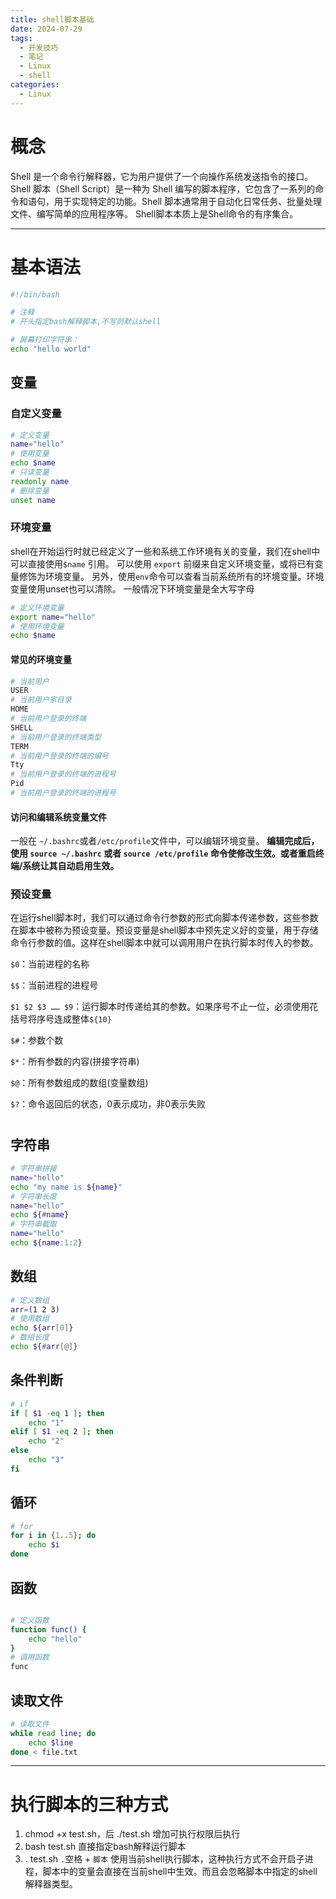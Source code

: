 ```yaml
---
title: shell脚本基础
date: 2024-07-29
tags:
  - 开发技巧
  - 笔记
  - Linux
  - shell
categories:
  - Linux
---
```


# 概念

Shell 是一个命令行解释器，它为用户提供了一个向操作系统发送指令的接口。Shell 脚本（Shell Script）是一种为 Shell 编写的脚本程序，它包含了一系列的命令和语句，用于实现特定的功能。Shell 脚本通常用于自动化日常任务、批量处理文件、编写简单的应用程序等。
Shell脚本本质上是Shell命令的有序集合。

---

# 基本语法


```bash
#!/bin/bash

# 注释
# 开头指定bash解释脚本,不写则默认shell

# 屏幕打印字符串：
echo "hello world"
```

## 变量

### 自定义变量

```bash
# 定义变量
name="hello"
# 使用变量
echo $name
# 只读变量
readonly name
# 删除变量
unset name
```

### 环境变量

shell在开始运行时就已经定义了一些和系统工作环境有关的变量，我们在shell中可以直接使用`$name` 引用。
可以使用 `export` 前缀来自定义环境变量，或将已有变量修饰为环境变量。
另外，使用`env`命令可以查看当前系统所有的环境变量。环境变量使用unset也可以清除。
一般情况下环境变量是全大写字母

```bash
# 定义环境变量
export name="hello"
# 使用环境变量
echo $name
```

#### 常见的环境变量

```bash
# 当前用户
USER
# 当前用户家目录
HOME
# 当前用户登录的终端
SHELL
# 当前用户登录的终端类型
TERM
# 当前用户登录的终端的编号
Tty
# 当前用户登录的终端的进程号
Pid
# 当前用户登录的终端的进程号
```

#### 访问和编辑系统变量文件

一般在 `~/.bashrc`或者`/etc/profile`文件中，可以编辑环境变量。
**编辑完成后，使用 `source ~/.bashrc` 或者 `source /etc/profile` 命令使修改生效。或者重启终端/系统让其自动启用生效。**


### 预设变量

在运行shell脚本时，我们可以通过命令行参数的形式向脚本传递参数，这些参数在脚本中被称为预设变量。预设变量是shell脚本中预先定义好的变量，用于存储命令行参数的值。这样在shell脚本中就可以调用用户在执行脚本时传入的参数。


`$0`：当前进程的名称

`$$`：当前进程的进程号

`$1 $2 $3 …… $9`：运行脚本时传递给其的参数。如果序号不止一位，必须使用花括号将序号连成整体`${10}`

`$#`：参数个数

`$*`：所有参数的内容(拼接字符串)

`$@`：所有参数组成的数组(变量数组)

`$?`：命令返回后的状态，0表示成功，非0表示失败



# 



## 字符串

```bash
# 字符串拼接
name="hello"
echo "my name is ${name}"
# 字符串长度
name="hello"
echo ${#name}
# 字符串截取
name="hello"
echo ${name:1:2}
```

## 数组

```bash
# 定义数组
arr=(1 2 3)
# 使用数组
echo ${arr[0]}
# 数组长度
echo ${#arr[@]}
```


## 条件判断

```bash
# if
if [ $1 -eq 1 ]; then
    echo "1"
elif [ $1 -eq 2 ]; then
    echo "2"
else
    echo "3"
fi
```

## 循环

```bash
# for
for i in {1..5}; do
    echo $i
done
```

## 函数

```bash

# 定义函数
function func() {
    echo "hello"
}
# 调用函数
func

``` 

## 读取文件

```bash
# 读取文件
while read line; do
    echo $line
done < file.txt
```
---

# 执行脚本的三种方式

1. chmod +x test.sh，后 ./test.sh
    增加可执行权限后执行
2. bash test.sh 
    直接指定bash解释运行脚本
3. . test.sh
    `.`空格 + `脚本` 使用当前shell执行脚本，这种执行方式不会开启子进程，脚本中的变量会直接在当前shell中生效。而且会忽略脚本中指定的shell解释器类型。

